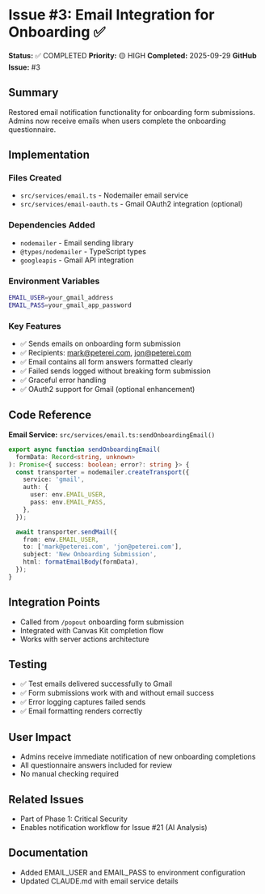 # Issue #3: Email Integration for Onboarding ✅

**Status:** ✅ COMPLETED
**Priority:** 🟡 HIGH
**Completed:** 2025-09-29
**GitHub Issue:** #3

## Summary
Restored email notification functionality for onboarding form submissions. Admins now receive emails when users complete the onboarding questionnaire.

## Implementation

### Files Created
- `src/services/email.ts` - Nodemailer email service
- `src/services/email-oauth.ts` - Gmail OAuth2 integration (optional)

### Dependencies Added
- `nodemailer` - Email sending library
- `@types/nodemailer` - TypeScript types
- `googleapis` - Gmail API integration

### Environment Variables
```bash
EMAIL_USER=your_gmail_address
EMAIL_PASS=your_gmail_app_password
```

### Key Features
- ✅ Sends emails on onboarding form submission
- ✅ Recipients: mark@peterei.com, jon@peterei.com
- ✅ Email contains all form answers formatted clearly
- ✅ Failed sends logged without breaking form submission
- ✅ Graceful error handling
- ✅ OAuth2 support for Gmail (optional enhancement)

## Code Reference

**Email Service:** `src/services/email.ts:sendOnboardingEmail()`

```typescript
export async function sendOnboardingEmail(
  formData: Record<string, unknown>
): Promise<{ success: boolean; error?: string }> {
  const transporter = nodemailer.createTransport({
    service: 'gmail',
    auth: {
      user: env.EMAIL_USER,
      pass: env.EMAIL_PASS,
    },
  });

  await transporter.sendMail({
    from: env.EMAIL_USER,
    to: ['mark@peterei.com', 'jon@peterei.com'],
    subject: 'New Onboarding Submission',
    html: formatEmailBody(formData),
  });
}
```

## Integration Points
- Called from `/popout` onboarding form submission
- Integrated with Canvas Kit completion flow
- Works with server actions architecture

## Testing
- ✅ Test emails delivered successfully to Gmail
- ✅ Form submissions work with and without email success
- ✅ Error logging captures failed sends
- ✅ Email formatting renders correctly

## User Impact
- Admins receive immediate notification of new onboarding completions
- All questionnaire answers included for review
- No manual checking required

## Related Issues
- Part of Phase 1: Critical Security
- Enables notification workflow for Issue #21 (AI Analysis)

## Documentation
- Added EMAIL_USER and EMAIL_PASS to environment configuration
- Updated CLAUDE.md with email service details
